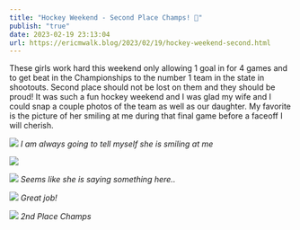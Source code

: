 ```yaml
---
title: "Hockey Weekend - Second Place Champs! 🏒"
publish: "true"
date: 2023-02-19 23:13:04
url: https://ericmwalk.blog/2023/02/19/hockey-weekend-second.html
---
```

These girls work hard this weekend only allowing 1 goal in for 4 games and to get beat in the Championships to the number 1 team in the state in shootouts. Second place should not be lost on them and they should be proud! It was such a fun hockey weekend and I was glad my wife and I could snap a couple photos of the team as well as our daughter. My favorite is the picture of her smiling at me during that final game before a faceoff I will cherish.

![](https://ericmwalk.blog/uploads/2023/3e4180156b.jpg)
*I am always going to tell myself she is smiling at me*

![](https://ericmwalk.blog/uploads/2023/c1953091f1.jpg)

![](https://ericmwalk.blog/uploads/2023/e3a238d7d7.jpg)
*Seems like she is saying something here..*

![](https://ericmwalk.blog/uploads/2023/2a2f29f5ef.jpg)
*Great job!*

![](https://ericmwalk.blog/uploads/2023/f56d3477f8.jpg)
*2nd Place Champs*